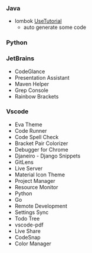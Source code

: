 ### Java
- lombok [UseTutorial](https://www.bilibili.com/video/av95663183)
    - auto generate some code

### Python

### JetBrains
- CodeGlance
- Presentation Assistant
- Maven Helper
- Grep Console
- Rainbow Brackets

### Vscode
- Eva Theme
- Code Runner
- Code Spell Check
- Bracket Pair Colorizer
- Debugger for Chrome
- Djaneiro - Django Snippets
- GitLens
- Live Server
- Material Icon Theme
- Project Manager
- Resource Monitor
- Python
- Go
- Remote Development
- Settings Sync
- Todo Tree
- vscode-pdf
- Live Share
- CodeSnap
- Color Manager